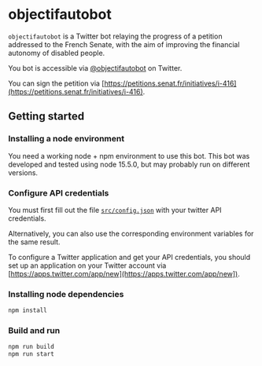 # objectifautobot

`objectifautobot` is a Twitter bot relaying the progress of a petition addressed to the French Senate, with the aim of improving the financial autonomy of disabled people.

You bot is accessible via [@objectifautobot](https://twitter.com/objectifautobot) on Twitter.

You can sign the petition via [https://petitions.senat.fr/initiatives/i-416](https://petitions.senat.fr/initiatives/i-416).

## Getting started

### Installing a node environment

You need a working node + npm environment to use this bot. This bot was developed and tested using node 15.5.0, but may probably run on different versions.

### Configure API credentials

You must first fill out the file [`src/config.json`](./src/config.json) with your twitter API credentials. 

Alternatively, you can also use the corresponding environment variables for the same result.

To configure a Twitter application and get your API credentials, you should set up an application on your Twitter account via [https://apps.twitter.com/app/new](https://apps.twitter.com/app/new]).

### Installing node dependencies

```sh
npm install
```

### Build and run

```sh
npm run build
npm run start
```

